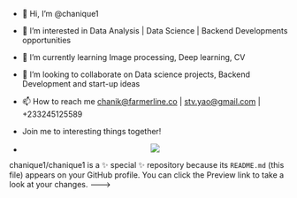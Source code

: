 - 👋 Hi, I’m @chanique1
- 👀 I’m interested in Data Analysis | Data Science | Backend Developments opportunities
- 🌱 I’m currently learning Image processing, Deep learning, CV
- 💞️ I’m looking to collaborate on Data science projects, Backend Development and start-up ideas
- 📫 How to reach me chanik@farmerline.co | stv.yao@gmail.com | +233245125589
- Join me to interesting things together!

- <p align="center">
  <a href="https://skillicons.dev">
    <img src="https://skillicons.dev/icons?i=git,kubernetes,docker,c,vim,github,go,html,linkedin,matlab,mongodb,mysql,postgres,powershell,py,r,stackoverflow,tensorflow,twitter,visualstudio,vscode,atom" />
  </a>
</p>

chanique1/chanique1 is a ✨ special ✨ repository because its `README.md` (this file) appears on your GitHub profile.
You can click the Preview link to take a look at your changes.
--->
